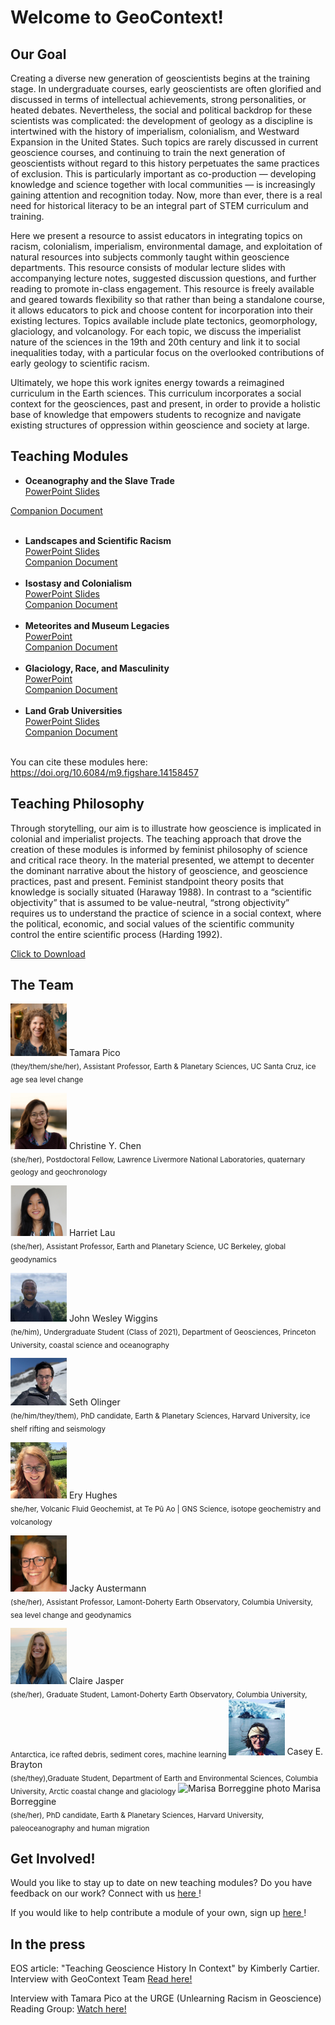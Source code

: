 # Welcome to GeoContext! 

<!-- Global site tag (gtag.js) - Google Analytics -->
<script async src="https://www.googletagmanager.com/gtag/js?id=G-1YZHSGQYW1"></script>
<script>
  window.dataLayer = window.dataLayer || [];
  function gtag(){dataLayer.push(arguments);}
  gtag('js', new Date());

  gtag('config', 'G-1YZHSGQYW1');
</script>

## Our Goal
Creating a diverse new generation of geoscientists begins at the training stage. In undergraduate courses, early geoscientists are often glorified and discussed in terms of intellectual achievements, strong personalities, or heated debates. Nevertheless, the social and political backdrop for these scientists was complicated: the development of geology as a discipline is intertwined with the history of imperialism, colonialism, and Westward Expansion in the United States. Such topics are rarely discussed in current geoscience courses, and continuing to train the next generation of geoscientists without regard to this history perpetuates the same practices of exclusion. This is particularly important as co-production — developing knowledge and science together with local communities — is increasingly gaining attention and recognition today. Now, more than ever, there is a real need for historical literacy to be an integral part of STEM curriculum and training.

Here we present a resource to assist educators in integrating topics on racism, colonialism, imperialism, environmental damage, and exploitation of natural resources into subjects commonly taught within geoscience departments. This resource consists of modular lecture slides with accompanying lecture notes, suggested discussion questions, and further reading to promote in-class engagement. This resource is freely available and geared towards flexibility so that rather than being a standalone course, it allows educators to pick and choose content for incorporation into their existing lectures. Topics available include plate tectonics, geomorphology, glaciology, and volcanology. For each topic, we discuss the imperialist nature of the sciences in the 19th and 20th century and link it to social inequalities today, with a particular focus on the overlooked contributions of early geology to scientific racism.

Ultimately, we hope this work ignites energy towards a reimagined curriculum in the Earth sciences. This curriculum incorporates a social context for the geosciences, past and present, in order to provide a holistic base of knowledge that empowers students to recognize and navigate existing structures of oppression within geoscience and society at large.

## Teaching Modules

* **Oceanography and the Slave Trade** <br/>
<a href="GeoContext/GeoContext - Oceanography and the Slave Trade.pptx" download>PowerPoint Slides</a> <br/> 
<!--ga('send', {
  hitType: 'event',
  eventCategory: 'ppt',
  eventAction: 'download',
  eventLabel: 'Oceanography ppt'
});-->
<a href="GeoContext/GeoContext - Oceanography and the Slave Trade.pdf" download>Companion Document</a> <br/> <br/>
* **Landscapes and Scientific Racism** <br/>
<a href="GeoContext/GeoContext - Landscapes.pptx" download>PowerPoint Slides</a> <br/>
<a href="GeoContext/GeoContext - Landscapes.pdf" download>Companion Document</a> <br/> <br/>
* **Isostasy and Colonialism** <br/>
<a href="GeoContext/GeoContext - Isostasy.pptx" download>PowerPoint Slides</a> <br/>
<a href="GeoContext/GeoContext - Isostasy.pdf" download>Companion Document</a> <br/> <br/>
* **Meteorites and Museum Legacies** <br/>
<a href="GeoContext/GeoContext - Meteorites.pptx" download>PowerPoint</a> <br/>
<a href="GeoContext/GeoContext - Meteorites.pdf" download>Companion Document</a> <br/> <br/>
* **Glaciology, Race, and Masculinity** <br/>
<a href="GeoContext/GeoContext - Glaciology, Race, and Masculinity.pptx" download>PowerPoint</a> <br/>
<a href="GeoContext/GeoContext - Glaciology, Race, and Masculinity.pdf" download>Companion Document</a> <br/> <br/>
* **Land Grab Universities** <br/>
<a href="GeoContext/GeoContext - Land Grab Universities.pptx" download>PowerPoint Slides</a> <br/>
<a href="GeoContext/GeoContext - Land Grab Universities.pdf" download>Companion Document</a> <br/> <br/>

You can cite these modules here: <a href="https://doi.org/10.6084/m9.figshare.14158457" target="_blank"> https://doi.org/10.6084/m9.figshare.14158457 </a> 
<br/> 

## Teaching Philosophy

Through storytelling, our aim is to illustrate how geoscience is implicated in colonial and
imperialist projects. The teaching approach that drove the creation of these modules is informed by feminist
philosophy of science and critical race theory. In the material presented, we attempt to decenter
the dominant narrative about the history of geoscience, and geoscience practices, past and
present. Feminist standpoint theory posits that knowledge is socially situated (Haraway 1988). In
contrast to a “scientific objectivity” that is assumed to be value-neutral, “strong objectivity”
requires us to understand the practice of science in a social context, where the political,
economic, and social values of the scientific community control the entire scientific process
(Harding 1992).

<a href="GeoContext/GeoContext - Teaching Philosophy.pdf" download>Click to Download</a>

## The Team

<img src="HudsonGazettephoto_sq.jpg" alt="Tamara Pico photo" width="90"/> Tamara Pico <br/>
<sub> (they/them/she/her), Assistant Professor, Earth & Planetary Sciences, UC Santa Cruz, ice age sea level change </sub>

<img src="RedwoodCity_Bay_square_800px.jpg" alt="Christine Chen photo" width="90"/> Christine Y. Chen  <br/>
<sub> (she/her), Postdoctoral Fellow, Lawrence Livermore National Laboratories, quaternary geology and geochronology </sub>

<img src="me_photo1_sq.jpg" alt="Harriet Lau photo" width="90"/> Harriet Lau <br/>
<sub> (she/her), Assistant Professor, Earth and Planetary Science, UC Berkeley, global geodynamics </sub>

<img src="wesley-02.jpg" alt="Wesley Wiggins photo" width="90"/> John Wesley Wiggins <br/>
<sub> (he/him), Undergraduate Student (Class of 2021), Department of Geosciences, Princeton University, coastal science and oceanography </sub>

<img src="seth_sq.jpg" alt="Seth Olinger photo" width="90"/> Seth Olinger <br/>
 <sub> (he/him/they/them), PhD candidate, Earth & Planetary Sciences, Harvard University,  ice shelf rifting and seismology </sub>
 
<img src="F5A493B3-1FE9-4D0B-8269-25201CA0901B.jpeg" alt="Ery Hughes photo" width="90"/> Ery Hughes <br/>
<sub>  she/her, Volcanic Fluid Geochemist, at Te Pū Ao | GNS Science, isotope geochemistry and volcanology </sub>

<img src="Jacky1_sq-01.png" alt="Jacky Austermann photo" width="90"/> Jacky Austermann <br/>
<sub> (she/her), Assistant Professor, Lamont-Doherty Earth Observatory, Columbia University, sea level change and geodynamics </sub>

<img src="squareclaire.jpeg" alt="Claire Jasper photo" width="90"/> 
Claire Jasper <br/>
<sub>(she/her), Graduate Student, Lamont-Doherty Earth Observatory, Columbia University, Antarctica, ice rafted debris, sediment cores, machine learning </sub>

<img src="linkedin_pic.png" width="90"/>
Casey E. Brayton <br/>
<sub>(she/they),Graduate Student, Department of Earth and Environmental Sciences, Columbia University, Arctic coastal change and glaciology </sub>

<img src="Marisa_headshotBnW_square.png" alt="Marisa Borreggine photo" width="90"/>
Marisa Borreggine <br/>
<sub>(she/her), PhD candidate, Earth & Planetary Sciences, Harvard University, paleoceanography and human migration </sub>

## Get Involved!

Would you like to stay up to date on new teaching modules? Do you have feedback on our work? Connect with us <a href="https://forms.gle/P3hRVJpK5w1hmXx98" target="_blank"> here </a> !

If you would like to help contribute a module of your own, sign up <a href="https://forms.gle/Ba1mMoaGvkUPq7xM6" target="_blank"> here </a> !

## In the press

EOS article: "Teaching Geoscience History In Context" by Kimberly Cartier. Interview with GeoContext Team <a href="https://eos.org/articles/teaching-geoscience-history-in-context" target="_blank"> Read here!  </a>  

Interview with Tamara Pico at the URGE (Unlearning Racism in Geoscience) Reading Group: <a href="https://www.youtube.com/watch?v=TgH_sgPi5Do" target="_blank"> Watch here!  </a>  


